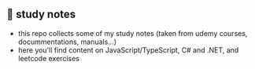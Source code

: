 ## 📑 study notes

* this repo collects some of my study notes (taken from udemy courses, docummentations, manuals...)  
* here you'll find content on JavaScript/TypeScript, C# and .NET, and leetcode exercises
